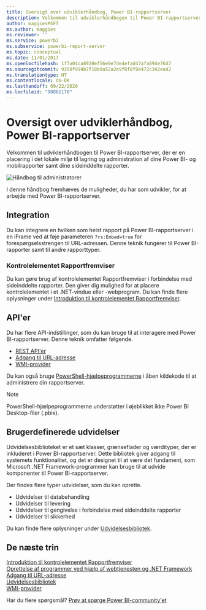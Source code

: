 ```yaml
---
title: Oversigt over udviklerhåndbog, Power BI-rapportserver
description: Velkommen til udviklerhåndbogen til Power BI-rapportserver, der er en placering i det lokale miljø til lagring og administration af dine Power BI- og mobilrapporter samt dine sideinddelte rapporter.
author: maggiesMSFT
ms.author: maggies
ms.reviewer: ''
ms.service: powerbi
ms.subservice: powerbi-report-server
ms.topic: conceptual
ms.date: 11/01/2017
ms.openlocfilehash: 1f7a04ca8920ef56e0e7de4efad47afa894e76d7
ms.sourcegitcommit: 9350f994b7f18b0a52a2e9f8f8f8e472c342ea42
ms.translationtype: HT
ms.contentlocale: da-DK
ms.lasthandoff: 09/22/2020
ms.locfileid: "90861170"
---
```

# <a name="developer-handbook-overview-power-bi-report-server"></a>Oversigt over udviklerhåndbog, Power BI-rapportserver

Velkommen til udviklerhåndbogen til Power BI-rapportserver, der er en placering i det lokale miljø til lagring og administration af dine Power BI- og mobilrapporter samt dine sideinddelte rapporter.

![Håndbog til administratorer](media/developer-handbook-overview/admin-handbook.png)

I denne håndbog fremhæves de muligheder, du har som udvikler, for at arbejde med Power BI-rapportserver.

## <a name="embedding"></a>Integration

Du kan integrere en hvilken som helst rapport på Power BI-rapportserver i en iFrame ved at føje parameteren `?rs:Embed=true` for forespørgselsstrengen til URL-adressen. Denne teknik fungerer til Power BI-rapporter samt til andre rapporttyper.

### <a name="report-viewer-control"></a>Kontrolelementet Rapportfremviser

Du kan gøre brug af kontrolelementet Rapportfremviser i forbindelse med sideinddelte rapporter. Den giver dig mulighed for at placere kontrolelementet i et .NET-vindue eller -webprogram. Du kan finde flere oplysninger under [Introduktion til kontrolelementet Rapportfremviser](/sql/reporting-services/application-integration/integrating-reporting-services-using-reportviewer-controls-get-started).

## <a name="apis"></a>API'er

Du har flere API-indstillinger, som du kan bruge til at interagere med Power BI-rapportserver. Denne teknik omfatter følgende.

* [REST API'er](rest-api.md)
* [Adgang til URL-adresse](/sql/reporting-services/url-access-ssrs)
* [WMI-provider](/sql/reporting-services/wmi-provider-library-reference/reporting-services-wmi-provider-library-reference-ssrs)

Du kan også bruge [PowerShell-hjælpeprogrammerne](https://github.com/Microsoft/ReportingServicesTools) i åben kildekode til at administrere din rapportserver.

> [!NOTE]
> PowerShell-hjælpeprogrammerne understøtter i øjeblikket ikke Power BI Desktop-filer (.pbix).

## <a name="custom-extensions"></a>Brugerdefinerede udvidelser

Udvidelsesbiblioteket er et sæt klasser, grænseflader og værdityper, der er inkluderet i Power BI-rapportserver. Dette bibliotek giver adgang til systemets funktionalitet, og det er designet til at være det fundament, som Microsoft .NET Framework-programmer kan bruge til at udvide komponenter til Power BI-rapportserver.

Der findes flere typer udvidelser, som du kan oprette.

* Udvidelser til databehandling
* Udvidelser til levering
* Udvidelser til gengivelse i forbindelse med sideinddelte rapporter
* Udvidelser til sikkerhed

Du kan finde flere oplysninger under [Udvidelsesbibliotek](/sql/reporting-services/extensions/reporting-services-extension-library).

## <a name="next-steps"></a>De næste trin

[Introduktion til kontrolelementet Rapportfremviser](/sql/reporting-services/application-integration/integrating-reporting-services-using-reportviewer-controls-get-started)  
[Oprettelse af programmer ved hjælp af webtjenesten og .NET Framework](/sql/reporting-services/report-server-web-service/net-framework/building-applications-using-the-web-service-and-the-net-framework)  
[Adgang til URL-adresse](/sql/reporting-services/url-access-ssrs)  
[Udvidelsesbibliotek](/sql/reporting-services/extensions/reporting-services-extension-library)  
[WMI-provider](/sql/reporting-services/wmi-provider-library-reference/reporting-services-wmi-provider-library-reference-ssrs)

Har du flere spørgsmål? [Prøv at spørge Power BI-community'et](https://community.powerbi.com/)